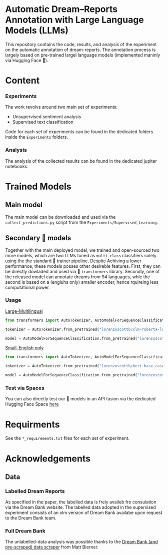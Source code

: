 # Automatic Dream–Reports Annotation with Large Language Models (LLMs)

This repository contains the code, results, and analysis of the experiment on the automatic annotation of dream-reports. The annotation process is largely based on pre-trained largel language models (implemented maninly via Hugging Face 🤗).

# Content
### Experiments

The work revolvs around two main set of experiments:

- Unsupervised sentiment analysis
- Supervised text classification

Code for each set of experiments can be found in the dedicated folders inside the `Experiments` folders.

### Analysis

The analysis of the collected results can be found in the dedicated jupiter notebooks.

# Trained Models
## Main model
The main model can be downloaded and used via the `collect_predictions.py` script from the `Experiments/Supervised_Learning`.

## Secondary 🤗 models 
Together with the main deployed model, we trained and open-sourced two more models, which are two LLMs tuned as `multi-class` classifiers solely using the the standard 🤗 trainer pipeline. Despite Achiving a lower performance, these models posses other desireble features. First, they can be directly dowladed and used via 🤗 ```transformers``` library. Secondly, one of the released model can annotate dreams from 94 languages, whle the second is based on a (engluhs only) smaller encoder, hence rquireing less computational power. 

### Usage
[Large-Multilingual](https://huggingface.co/lorenzoscottb/xlm-roberta-large-DreamBank)
```py
from transformers import AutoTokenizer, AutoModelForSequenceClassification

tokenizer = AutoTokenizer.from_pretrained("lorenzoscottb/xlm-roberta-large-DreamBank")

model = AutoModelForSequenceClassification.from_pretrained("lorenzoscottb/xlm-roberta-large-DreamBank")
```

[Small–English only](https://huggingface.co/lorenzoscottb/bert-base-cased-DreamBank)
```py
from transformers import AutoTokenizer, AutoModelForSequenceClassification

tokenizer = AutoTokenizer.from_pretrained("lorenzoscottb/bert-base-cased-DreamBank")

model = AutoModelForSequenceClassification.from_pretrained("lorenzoscottb/bert-base-cased-DreamBank")
```
### Test via Spaces

You can also directly test our 🤗 models in an API fasion via the dedicated Hugging Face Space [here](https://huggingface.co/spaces/lorenzoscottb/DSA-II)

# Requirments

See the `*_requirements.txt` files for each set of experiment.

# Acknowledgements

## Data
### Labelled Dream Reports
As specified in the paper, the labelled data is frely availeb fro consulation via the Dream Bank website. The labelled data adopted in the supervised experiment consists of an xlm version of Dream Bank availabe upon request to the Dream Bank team.

### Full Dream Bank
The unlabelled-data analysis was possible thanks to the [Dream Bank (and pre-scraped) data scraper](https://github.com/mattbierner/DreamScrape) from Matt Bierner.
